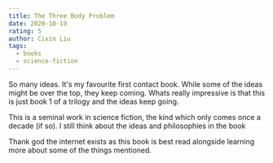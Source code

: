 ```yaml
---
title: The Three Body Problem
date: 2020-10-19
rating: 5
author: Cixin Liu
tags:
  - books
  - science-fiction
---
```


So many ideas. It's my favourite first contact book. While some of the ideas might be over the top, they keep coming. Whats really impressive is that this is just book 1 of a trilogy and the ideas keep going.

This is a seminal work in science fiction, the kind which only comes once a decade (if so). I still think about the ideas and philosophies in the book

Thank god the internet exists as this book is best read alongside learning more about some of the things mentioned.
